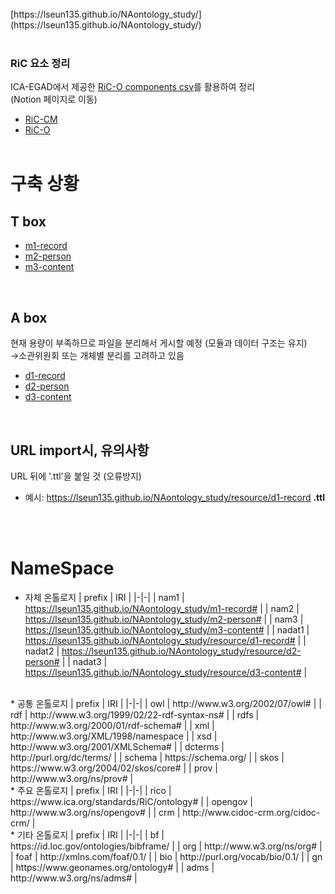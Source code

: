 
<br/>
[https://lseun135.github.io/NAontology_study/](https://lseun135.github.io/NAontology_study/)
<br/><br/>

### RiC 요소 정리
ICA-EGAD에서 제공한 [RiC-O components csv](https://github.com/ICA-EGAD/RiC-O/tree/master/ontology/current-version/CSV_lists_of_components)를 활용하여 정리 
<br/>(Notion 페이지로 이동)
* [RiC-CM](https://www.notion.so/1784183a63dc807fbd58ecfdafd1225d?v=1784183a63dc8044ba19000c0911e211&source=copy_link)
* [RiC-O](https://www.notion.so/1874183a63dc803a9f85e81012cf32cc?v=1874183a63dc80ceb73c000c1c3457ca&source=copy_link)
<br/><br/>

# 구축 상황
## T box
* [m1-record](https://github.com/lseun135/NAontology_study/blob/main/docs/m1-record.ttl)
* [m2-person](https://github.com/lseun135/NAontology_study/blob/main/docs/m2-person.ttl)
* [m3-content](https://github.com/lseun135/NAontology_study/blob/main/docs/m3-content.ttl)
<br/>

## A box
현재 용량이 부족하므로 파일을 분리해서 게시할 예정 (모듈과 데이터 구조는 유지)<br/>
→소관위원회 또는 개체별 분리를 고려하고 있음
* [d1-record](https://github.com/lseun135/NAontology_study/blob/main/docs/resource/d1-record.ttl)
* [d2-person](https://github.com/lseun135/NAontology_study/blob/main/docs/resource/d2-person.ttl)
* [d3-content](https://github.com/lseun135/NAontology_study/blob/main/docs/resource/d3-content.ttl)
<br/>

## URL import시, 유의사항
URL 뒤에 '.ttl'을 붙일 것 (오류방지)
* 예시: https://lseun135.github.io/NAontology_study/resource/d1-record **.ttl**
  
<br/><br/>
# NameSpace
* 자체 온톨로지
  | prefix | IRI |
  |-|-|
  | nam1 | https://lseun135.github.io/NAontology_study/m1-record# |
  | nam2 | https://lseun135.github.io/NAontology_study/m2-person# |
  | nam3 | https://lseun135.github.io/NAontology_study/m3-content# |
  | nadat1 | https://lseun135.github.io/NAontology_study/resource/d1-record# |
  | nadat2 | https://lseun135.github.io/NAontology_study/resource/d2-person# |
  | nadat3 | https://lseun135.github.io/NAontology_study/resource/d3-content# |
<br/>
* 공통 온톨로지
  | prefix | IRI |
  |-|-|
  | owl | http://www.w3.org/2002/07/owl# |
  | rdf | http://www.w3.org/1999/02/22-rdf-syntax-ns# |
  | rdfs | http://www.w3.org/2000/01/rdf-schema# |
  | xml | http://www.w3.org/XML/1998/namespace |
  | xsd | http://www.w3.org/2001/XMLSchema# |
  | dcterms | http://purl.org/dc/terms/ |
  | schema | https://schema.org/ |
  | skos | https://www.w3.org/2004/02/skos/core# |
  | prov | http://www.w3.org/ns/prov# |
<br/>
* 주요 온톨로지
  | prefix | IRI |
  |-|-|
  | rico | https://www.ica.org/standards/RiC/ontology# |
  | opengov | http://www.w3.org/ns/opengov# |
  | crm | http://www.cidoc-crm.org/cidoc-crm/ |
<br/>
* 기타 온톨로지
  | prefix | IRI |
  |-|-|
  | bf | https://id.loc.gov/ontologies/bibframe/ |
  | org | http://www.w3.org/ns/org# |
  | foaf | http://xmlns.com/foaf/0.1/ |
  | bio | http://purl.org/vocab/bio/0.1/ |
  | gn | https://www.geonames.org/ontology# |
  | adms | http://www.w3.org/ns/adms# |

